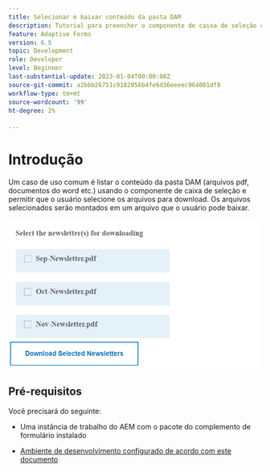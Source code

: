 ```yaml
---
title: Selecionar e baixar conteúdo da pasta DAM
description: Tutorial para preencher o componente de caixa de seleção com conteúdo de pasta DAM e permitir que o usuário baixe o conteúdo selecionado.
feature: Adaptive Forms
version: 6.5
topic: Development
role: Developer
level: Beginner
last-substantial-update: 2023-01-04T00:00:00Z
source-git-commit: a2bbb26751c9182056b4fe6d36eeeec964001df8
workflow-type: tm+mt
source-wordcount: '99'
ht-degree: 2%

---
```


# Introdução

Um caso de uso comum é listar o conteúdo da pasta DAM (arquivos pdf, documentos do word etc.) usando o componente de caixa de seleção e permitir que o usuário selecione os arquivos para download. Os arquivos selecionados serão montados em um arquivo que o usuário pode baixar.

![caso de uso](assets/newsletters-download1.png)

## Pré-requisitos

Você precisará do seguinte:

* Uma instância de trabalho do AEM com o pacote do complemento de formulário instalado

* [Ambiente de desenvolvimento configurado de acordo com este documento](https://experienceleague.adobe.com/docs/experience-manager-learn/forms/creating-your-first-osgi-bundle/create-your-first-osgi-bundle.html)



